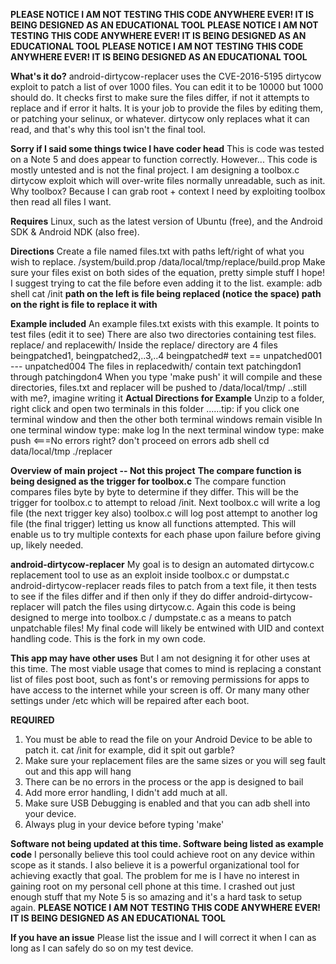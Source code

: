 **PLEASE NOTICE I AM NOT TESTING THIS CODE ANYWHERE EVER! IT IS BEING DESIGNED AS AN EDUCATIONAL TOOL**
**PLEASE NOTICE I AM NOT TESTING THIS CODE ANYWHERE EVER! IT IS BEING DESIGNED AS AN EDUCATIONAL TOOL**
**PLEASE NOTICE I AM NOT TESTING THIS CODE ANYWHERE EVER! IT IS BEING DESIGNED AS AN EDUCATIONAL TOOL**

**What's it do?**
android-dirtycow-replacer uses the CVE-2016-5195 dirtycow exploit to patch a list of over 1000 files.
You can edit it to be 10000 but 1000 should do.
It checks first to make sure the files differ, if not it attempts to replace and if error it halts.
It is your job to provide the files by editing them, or patching your selinux, or whatever.
dirtycow only replaces what it can read, and that's why this tool isn't the final tool.

**Sorry if I said some things twice I have coder head**
This is code was tested on a Note 5 and does appear to function correctly. However...
This code is mostly untested and is not the final project. I am designing a toolbox.c dirtycow exploit
which will over-write files normally unreadable, such as init.
Why toolbox? Because I can grab root + context I need by exploiting toolbox then read all files I want. 

**Requires**
Linux, such as the latest version of Ubuntu (free), and the Android SDK & Android NDK (also free).

**Directions**
Create a file named files.txt with paths left/right of what you wish to replace.
/system/build.prop /data/local/tmp/replace/build.prop
Make sure your files exist on both sides of the equation, pretty simple stuff I hope!
I suggest trying to cat the file before even adding it to the list. example: adb shell cat /init
**path on the left is file being replaced (notice the space) path on the right is file to replace it with**

**Example included**
An example files.txt exists with this example. It points to test files (edit it to see)
There are also two directories containing test files. replace/ and replacewith/
Inside the replace/ directory are 4 files beingpatched1, beingpatched2,..3,..4
beingpatched# text == unpatched001 --- unpatched004
The files in replacedwith/ contain text patchingdon1 through patchingdon4
When you type 'make push' it will compile and these directories, files.txt and replacer will be pushed to
/data/local/tmp/
..still with me?, imagine writing it
**Actual Directions for Example**
Unzip to a folder, right click and open two terminals in this folder
......tip: if you click one terminal window and then the other both terminal windows remain visible
In one terminal window type: make log
In the next terminal window type:
make push  <===No errors right? don't proceed on errors
adb shell
cd data/local/tmp
./replacer

**Overview of main project -- Not this project**
**The compare function is being designed as the trigger for toolbox.c**
The compare function compares files byte by byte to determine if they differ. This will be the trigger
for toolbox.c to attempt to reload /init. Next toolbox.c will write a log file (the next trigger key also)
toolbox.c will log post attempt to another log file (the final trigger) letting us know all functions
attempted. This will enable us to try multiple contexts for each phase upon failure before giving up, likely needed.

**android-dirtycow-replacer**
My goal is to design an automated dirtycow.c replacement tool to use as an exploit inside toolbox.c or dumpstat.c
android-dirtycow-replacer reads files to patch from a text file, it then tests to see if the files differ and if 
then only if they do differ android-dirtycow-replacer will patch the files using dirtycow.c.
Again this code is being designed to merge into toolbox.c / dumpstate.c as a means to patch unpatchable files!
My final code will likely be entwined with UID and context handling code. This is the fork in my own code.

**This app may have other uses**
But I am not designing it for other uses at this time. 
The most viable usage that comes to mind is replacing a constant list of files post boot, such as font's or removing
permissions for apps to have access to the internet while your screen is off. Or many many other settings under /etc
which will be repaired after each boot.

**REQUIRED**
1. You must be able to read the file on your Android Device to be able to patch it. cat /init for example, did it spit out garble?
2. Make sure your replacement files are the same sizes or you will seg fault out and this app will hang
3. There can be no errors in the process or the app is designed to bail
4. Add more error handling, I didn't add much at all.
5. Make sure USB Debugging is enabled and that you can adb shell into your device.
6. Always plug in your device before typing 'make'

**Software not being updated at this time. Software being listed as example code**
I personally believe this tool could achieve root on any device within scope as it stands. I also believe it is a powerful
organizational tool for achieving exactly that goal. The problem for me is I have no interest in gaining root on my personal
cell phone at this time. I crashed out just enough stuff that my Note 5 is so amazing and it's a hard task to setup again.
**PLEASE NOTICE I AM NOT TESTING THIS CODE ANYWHERE EVER! IT IS BEING DESIGNED AS AN EDUCATIONAL TOOL**

**If you have an issue**
Please list the issue and I will correct it when I can as long as I can safely do so on my test device.

